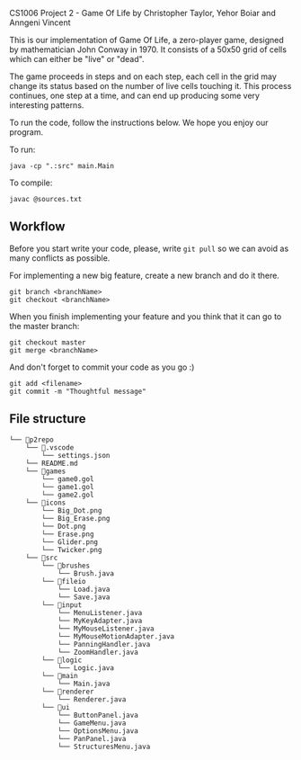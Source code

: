 CS1006 Project 2 - Game Of Life by Christopher Taylor, Yehor Boiar and Anngeni Vincent

This is our implementation of Game Of Life, a zero-player game, designed by mathematician John Conway in 1970. It consists of a 50x50 grid of cells which can either be "live" or "dead".

The game proceeds in steps and on each step, each cell in the grid may change its status based on the number of live cells touching it. This process continues, one step at a time, and can end up producing some very interesting patterns.

To run the code, follow the instructions below. We hope you enjoy our program. 

To run:
```
java -cp ".:src" main.Main
```

To compile:
```
javac @sources.txt
```

## Workflow

Before you start write your code, please, write `git pull` so we can avoid as many conflicts as possible.


For implementing a new big feature, create a new branch and do it there.

```git 
git branch <branchName>
git checkout <branchName>
```

When you finish implementing your feature and you think that it can go to the master branch:
```git 
git checkout master
git merge <branchName>
```

And don't forget to commit your code as you go :)

```git 
git add <filename>
git commit -m "Thoughtful message"
```

## File structure
```
└── 📁p2repo
    └── 📁.vscode
        └── settings.json
    └── README.md
    └── 📁games
        └── game0.gol
        └── game1.gol
        └── game2.gol
    └── 📁icons
        └── Big_Dot.png
        └── Big_Erase.png
        └── Dot.png
        └── Erase.png
        └── Glider.png
        └── Twicker.png
    └── 📁src
        └── 📁brushes
            └── Brush.java
        └── 📁fileio
            └── Load.java
            └── Save.java
        └── 📁input
            └── MenuListener.java
            └── MyKeyAdapter.java
            └── MyMouseListener.java
            └── MyMouseMotionAdapter.java
            └── PanningHandler.java
            └── ZoomHandler.java
        └── 📁logic
            └── Logic.java
        └── 📁main
            └── Main.java
        └── 📁renderer
            └── Renderer.java
        └── 📁ui
            └── ButtonPanel.java
            └── GameMenu.java
            └── OptionsMenu.java
            └── PanPanel.java
            └── StructuresMenu.java
```
